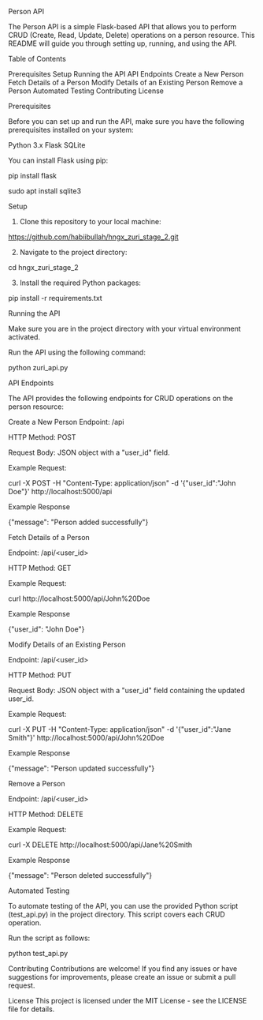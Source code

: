 Person API

The Person API is a simple Flask-based API that allows you to perform CRUD (Create, Read, Update, Delete) operations on a person resource. This README will guide you through setting up, running, and using the API.

Table of Contents

Prerequisites
Setup
Running the API
API Endpoints
Create a New Person
Fetch Details of a Person
Modify Details of an Existing Person
Remove a Person
Automated Testing
Contributing
License

Prerequisites

Before you can set up and run the API, make sure you have the following prerequisites installed on your system:

Python 3.x
Flask
SQLite

You can install Flask using pip:

pip install flask

sudo apt install sqlite3

Setup

1. Clone this repository to your local machine:

https://github.com/habiibullah/hngx_zuri_stage_2.git

2. Navigate to the project directory:

cd hngx_zuri_stage_2

3. Install the required Python packages:

pip install -r requirements.txt

Running the API

Make sure you are in the project directory with your virtual environment activated.

Run the API using the following command:

python zuri_api.py

API Endpoints

The API provides the following endpoints for CRUD operations on the person resource:

Create a New Person
Endpoint: /api

HTTP Method: POST

Request Body: JSON object with a "user_id" field.

Example Request:

curl -X POST -H "Content-Type: application/json" -d '{"user_id":"John Doe"}' http://localhost:5000/api

Example Response

{"message": "Person added successfully"}

Fetch Details of a Person

Endpoint: /api/<user_id>

HTTP Method: GET

Example Request:

curl http://localhost:5000/api/John%20Doe

Example Response

{"user_id": "John Doe"}

Modify Details of an Existing Person

Endpoint: /api/<user_id>

HTTP Method: PUT

Request Body: JSON object with a "user_id" field containing the updated user_id.

Example Request:

curl -X PUT -H "Content-Type: application/json" -d '{"user_id":"Jane Smith"}' http://localhost:5000/api/John%20Doe

Example Response

{"message": "Person updated successfully"}

Remove a Person

Endpoint: /api/<user_id>

HTTP Method: DELETE

Example Request:

curl -X DELETE http://localhost:5000/api/Jane%20Smith

Example Response

{"message": "Person deleted successfully"}

Automated Testing

To automate testing of the API, you can use the provided Python script (test_api.py) in the project directory. This script covers each CRUD operation.

Run the script as follows:

python test_api.py

Contributing
Contributions are welcome! If you find any issues or have suggestions for improvements, please create an issue or submit a pull request.

License
This project is licensed under the MIT License - see the LICENSE file for details.


